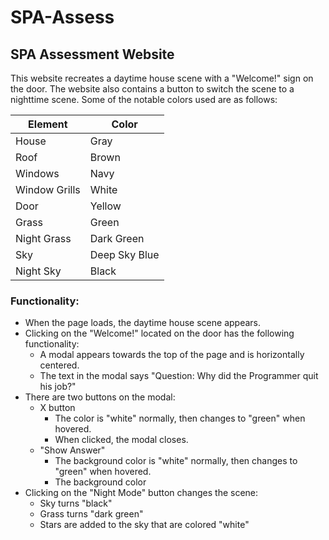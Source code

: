 # SPA-Assess

## SPA Assessment Website ##

This website recreates a daytime house scene with a "Welcome!" sign on the door. The website also contains a button to switch the scene to a nighttime scene. Some of the notable colors used are as follows:

Element       | Color
------------- | -------------
House  | Gray
Roof | Brown
Windows | Navy
Window Grills | White
Door | Yellow
Grass | Green
Night Grass| Dark Green
Sky | Deep Sky Blue
Night Sky | Black




### Functionality: ###

* When the page loads, the daytime house scene appears.
* Clicking on the "Welcome!" located on the door has the following functionality:
  - A modal appears towards the top of the page and is horizontally centered.
  - The text in the modal says "Question: Why did the Programmer quit his job?"
* There are two buttons on the modal:
  - X button
    - The color is "white" normally, then changes to "green" when hovered.
    - When clicked, the modal closes.
  - "Show Answer"
    - The background color is "white" normally, then changes to "green" when hovered.
    - The background color
* Clicking on the "Night Mode" button changes the scene:
  - Sky turns "black"
  - Grass turns "dark green"
  - Stars are added to the sky that are colored "white"
